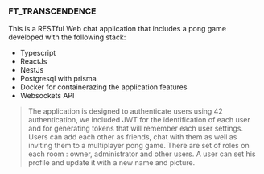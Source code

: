 ### FT_TRANSCENDENCE

This is a RESTful Web chat application that includes a pong game developed with the following stack:
- Typescript
- ReactJs
- NestJs
- Postgresql with prisma
- Docker for containerazing the application features
- Websockets API

> The application is designed to authenticate users using 42 authentication, we included JWT for the identification of each user and for generating tokens that will remember each user settings.
Users can add each other as friends, chat with them as well as inviting them to a multiplayer pong game.
There are set of roles on each room : owner, administrator and other users.
A user can set his profile and update it with a new name and picture.


